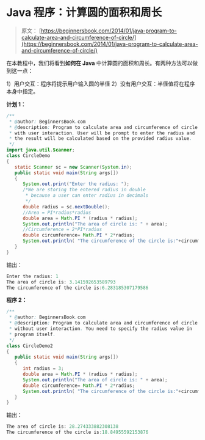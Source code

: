 # Java 程序：计算圆的面积和周长

> 原文： [https://beginnersbook.com/2014/01/java-program-to-calculate-area-and-circumference-of-circle/](https://beginnersbook.com/2014/01/java-program-to-calculate-area-and-circumference-of-circle/)

在本教程中，我们将看到**如何在 Java** 中计算圆的面积和周长。有两种方法可以做到这一点：

1）用户交互：程序将提示用户输入圆的半径
2）没有用户交互：半径值将在程序本身中指定。

**计划 1：**

```java
/**
 * @author: BeginnersBook.com
 * @description: Program to calculate area and circumference of circle
 * with user interaction. User will be prompt to enter the radius and 
 * the result will be calculated based on the provided radius value.
 */
import java.util.Scanner;
class CircleDemo
{
   static Scanner sc = new Scanner(System.in);
   public static void main(String args[])
   {
      System.out.print("Enter the radius: ");
      /*We are storing the entered radius in double
       * because a user can enter radius in decimals
       */
      double radius = sc.nextDouble();
      //Area = PI*radius*radius
      double area = Math.PI * (radius * radius);
      System.out.println("The area of circle is: " + area);
      //Circumference = 2*PI*radius
      double circumference= Math.PI * 2*radius;
      System.out.println( "The circumference of the circle is:"+circumference) ;
   }
}
```

输出：

```java
Enter the radius: 1
The area of circle is: 3.141592653589793
The circumference of the circle is:6.283185307179586
```

**程序 2：**

```java
/**
 * @author: BeginnersBook.com
 * @description: Program to calculate area and circumference of circle
 * without user interaction. You need to specify the radius value in 
 * program itself.
 */
class CircleDemo2
{
   public static void main(String args[])
   {
      int radius = 3;
      double area = Math.PI * (radius * radius);
      System.out.println("The area of circle is: " + area);
      double circumference= Math.PI * 2*radius;
      System.out.println( "The circumference of the circle is:"+circumference) ;
   }
}
```

输出：

```java
The area of circle is: 28.274333882308138
The circumference of the circle is:18.84955592153876
```